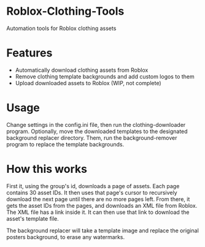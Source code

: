 # Roblox-Clothing-Tools
Automation tools for Roblox clothing assets

# Features
* Automatically download clothing assets from Roblox
* Remove clothing template backgrounds and add custom logos to them
* Upload downloaded assets to Roblox (WIP, not complete)

# Usage
Change settings in the config.ini file, then run the clothing-downloader program.
Optionally, move the downloaded templates to the designated background replacer directory. 
Them, run the background-remover program to replace the template backgrounds.

# How this works
First it, using the group's id, downloads a page of assets. Each page contains 30 asset IDs.
It then uses that page's cursor to recursively download the next page until there are no more pages left. 
From there, it gets the asset IDs from the pages, and downloads an XML file from Roblox. The XML file has a link inside it.
It can then use that link to download the asset's template file.

The background replacer will take a template image and replace the original posters background, to erase any watermarks.

